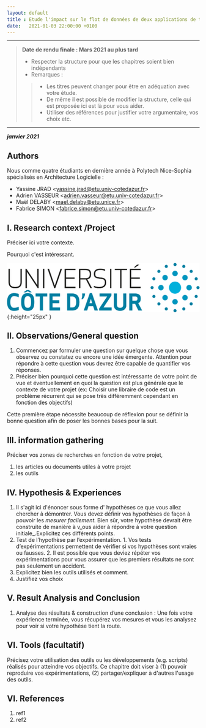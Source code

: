 ```yaml
---
layout: default
title : Etude l'impact sur le flot de données de deux applications de traçage ayant des règlementations différentes
date:   2021-01-03 22:00:00 +0100
---
```


---

> **Date de rendu finale : Mars 2021 au plus tard**
> - Respecter la structure pour que les chapitres soient bien indépendants
> - Remarques :
>>    - Les titres peuvent changer pour être en adéquation avec votre étude.
>>    - De même il est possible de modifier la structure, celle qui est proposée ici est là pour vous aider.
>>    - Utiliser des références pour justifier votre argumentaire, vos choix etc.

---

**_janvier 2021_**

## Authors

Nous comme quatre étudiants en dernière année à Polytech Nice-Sophia spécialisés en Architecture Logicielle :

* Yassine JRAD &lt;yassine.jrad@etu.univ-cotedazur.fr&gt;  
* Adrien VASSEUR &lt;adrien.vasseur@etu.univ-cotedazur.fr&gt;  
* Maël DELABY &lt;mael.delaby@etu.unice.fr&gt;  
* Fabrice SIMON &lt;fabrice.simon@etu.univ-cotedazur.fr&gt;

## I. Research context /Project

Préciser ici votre contexte.

Pourquoi c'est intéressant.


![Figure 1: Logo UCA, exemple, vous pouvez l'enlever](../assets/model/UCAlogoQlarge.png){:height="25px" }


## II. Observations/General question

1. Commencez par formuler une question sur quelque chose que vous observez ou constatez ou encore une idée émergente. Attention pour répondre à cette question vous devrez être capable de quantifier vos réponses.
2. Préciser bien pourquoi cette question est intéressante de votre point de vue et éventuellement en quoi la question est plus générale que le contexte de votre projet \(ex: Choisir une libraire de code est un problème récurrent qui se pose très différemment cependant en fonction des objectifs\)

Cette première étape nécessite beaucoup de réflexion pour se définir la bonne question afin de poser les bonnes bases pour la suit.

## III. information gathering

Préciser vos zones de recherches en fonction de votre projet,

1. les articles ou documents utiles à votre projet
2. les outils
 
## IV. Hypothesis & Experiences

1. Il s'agit ici d'énoncer sous forme d' hypothèses ce que vous allez chercher à démontrer. Vous devez définir vos hypothèses de façon à pouvoir les _mesurer facilement._ Bien sûr, votre hypothèse devrait être construite de manière à v_ous aider à répondre à votre question initiale_.Explicitez ces différents points.
2. Test de l’hypothèse par l’expérimentation. 1. Vos tests d’expérimentations permettent de vérifier si vos hypothèses sont vraies ou fausses. 2. Il est possible que vous deviez répéter vos expérimentations pour vous assurer que les premiers résultats ne sont pas seulement un accident.
3. Explicitez bien les outils utilisés et comment.
4. Justifiez vos choix

## V. Result Analysis and Conclusion

1. Analyse des résultats & construction d’une conclusion : Une fois votre expérience terminée, vous récupérez vos mesures et vous les analysez pour voir si votre hypothèse tient la route. 

## VI. Tools \(facultatif\)

Précisez votre utilisation des outils ou les développements \(e.g. scripts\) réalisés pour atteindre vos objectifs. Ce chapitre doit viser à \(1\) pouvoir reproduire vos expérimentations, \(2\) partager/expliquer à d'autres l'usage des outils.

## VI. References

1. ref1
1. ref2
